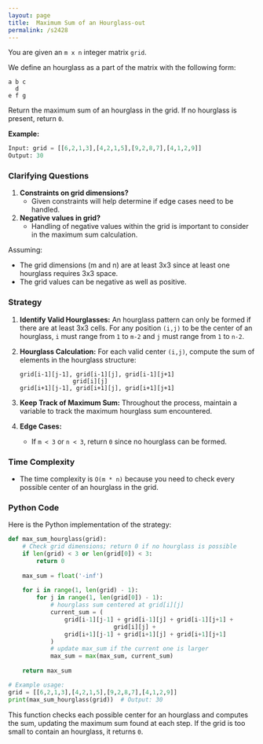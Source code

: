 ```yaml
---
layout: page
title:  Maximum Sum of an Hourglass-out
permalink: /s2428
---
```


You are given an `m x n` integer matrix `grid`.

We define an hourglass as a part of the matrix with the following form:

```
a b c
  d
e f g
```

Return the maximum sum of an hourglass in the grid. If no hourglass is present, return `0`.

**Example:**
```python
Input: grid = [[6,2,1,3],[4,2,1,5],[9,2,8,7],[4,1,2,9]]
Output: 30
```

### Clarifying Questions
1. **Constraints on grid dimensions?**
    - Given constraints will help determine if edge cases need to be handled.
2. **Negative values in grid?**
    - Handling of negative values within the grid is important to consider in the maximum sum calculation.
    
Assuming:
- The grid dimensions (m and n) are at least 3x3 since at least one hourglass requires 3x3 space.
- The grid values can be negative as well as positive.

### Strategy

1. **Identify Valid Hourglasses:** An hourglass pattern can only be formed if there are at least 3x3 cells. For any position `(i,j)` to be the center of an hourglass, `i` must range from `1` to `m-2` and `j` must range from `1` to `n-2`.
   
2. **Hourglass Calculation:** For each valid center `(i,j)`, compute the sum of elements in the hourglass structure:
    ```text
    grid[i-1][j-1], grid[i-1][j], grid[i-1][j+1]
                   grid[i][j]
    grid[i+1][j-1], grid[i+1][j], grid[i+1][j+1]
    ```
   
3. **Keep Track of Maximum Sum:** Throughout the process, maintain a variable to track the maximum hourglass sum encountered.

4. **Edge Cases:** 
    - If `m < 3` or `n < 3`, return `0` since no hourglass can be formed.

### Time Complexity

- The time complexity is `O(m * n)` because you need to check every possible center of an hourglass in the grid.

### Python Code
Here is the Python implementation of the strategy:

```python
def max_sum_hourglass(grid):
    # Check grid dimensions; return 0 if no hourglass is possible
    if len(grid) < 3 or len(grid[0]) < 3:
        return 0
    
    max_sum = float('-inf')
    
    for i in range(1, len(grid) - 1):
        for j in range(1, len(grid[0]) - 1):
            # hourglass sum centered at grid[i][j]
            current_sum = (
                grid[i-1][j-1] + grid[i-1][j] + grid[i-1][j+1] +
                              grid[i][j] +
                grid[i+1][j-1] + grid[i+1][j] + grid[i+1][j+1]
            )
            # update max_sum if the current one is larger
            max_sum = max(max_sum, current_sum)
    
    return max_sum

# Example usage:
grid = [[6,2,1,3],[4,2,1,5],[9,2,8,7],[4,1,2,9]]
print(max_sum_hourglass(grid))  # Output: 30
```

This function checks each possible center for an hourglass and computes the sum, updating the maximum sum found at each step. If the grid is too small to contain an hourglass, it returns `0`.